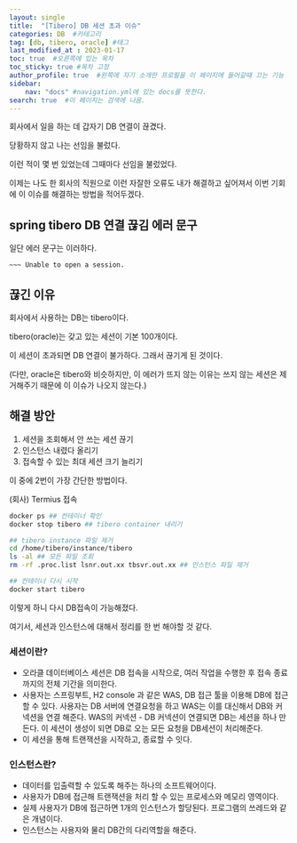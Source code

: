 ```yaml
---
layout: single
title:  "[Tibero] DB 세션 초과 이슈"
categories: DB  #카테고리
tag: [db, tibero, oracle] #태그
last_modified_at : 2023-01-17
toc: true  #오른쪽에 있는 목차
toc_sticky: true #목차 고정
author_profile: true  #왼쪽에 자기 소개란 프로필을 이 페이지에 들어갈때 끄는 기능
sidebar:
    nav: "docs" #navigation.yml에 있는 docs를 뜻한다.
search: true  #이 페이지는 검색에 나옴.
---
```


회사에서 일을 하는 데 갑자기 DB 연결이 끊겼다. 

당황하지 않고 나는 선임을 불렀다.

이런 적이 몇 번 있었는데 그때마다 선임을 불렀었다.

이제는 나도 한 회사의 직원으로 이런 자잘한 오류도 내가 해결하고 싶어져서 이번 기회에 이 이슈를 해결하는 방법을 적어두겠다.

## spring tibero DB 연결 끊김 에러 문구

일단 에러 문구는 이러하다.

```shell
~~~ Unable to open a session.
```

## 끊긴 이유

회사에서 사용하는 DB는 tibero이다.

tibero(oracle)는 갖고 있는 세션이 기본 100개이다. 

이 세션이 초과되면 DB 연결이 불가하다. 그래서 끊기게 된 것이다.

(다만, oracle은 tibero와 비슷하지만, 이 에러가 뜨지 않는 이유는 쓰지 않는 세션은 제거해주기 때문에 이 이슈가 나오지 않는다.)

## 해결 방안

1. 세션을 조회해서 안 쓰는 세션 끊기
2. 인스턴스 내렸다 올리기
3. 접속할 수 있는 최대 세션 크기 늘리기

이 중에 2번이 가장 간단한 방법이다.

(회사) Termius 접속

```Bash
docker ps ## 컨테이너 확인 
docker stop tibero ## tibero container 내리기

## tibero instance 파일 제거
cd /home/tibero/instance/tibero 
ls -al ## 모든 파일 조회
rm -rf .proc.list lsnr.out.xx tbsvr.out.xx ## 인스턴스 파일 제거

## 컨테이너 다시 시작
docker start tibero
```

이렇게 하니 다시 DB접속이 가능해졌다.

여기서, 세션과 인스턴스에 대해서 정리를 한 번 해야할 것 같다.


### 세션이란?

- 오라클 데이터베이스 세션은 DB 접속을 시작으로, 여러 작업을 수행한 후 접속 종료까지의 전체 기간을 의미한다.
- 사용자는 스프링부트, H2 console 과 같은 WAS, DB 접근 툴을 이용해 DB에 접근 할 수 있다. 사용자는 DB 서버에 연결요청을 하고 WAS는 이를 대신해서 DB와 커넥션을 연결 해준다. WAS의 커넥션 - DB 커넥션이 연결되면 DB는 세션을 하나 만든다. 이 세션이 생성이 되면 DB로 오는 모든 요청을 DB세션이 처리해준다. 
- 이 세션을 통해 트랜잭션을 시작하고, 종료할 수 잇다. 

### 인스턴스란? 

- 데이터를 입출력할 수 있도록 해주는 하나의 소프트웨어이다.
- 사용자가 DB에 접근해 트랜잭션을 처리 할 수 있는 프로세스와 메모리 영역이다.
- 실제 사용자가 DB에 접근하면 1개의 인스턴스가 할당된다. 프로그램의 쓰레드와 같은 개념이다.
- 인스턴스는 사용자와 물리 DB간의 다리역할을 해준다. 